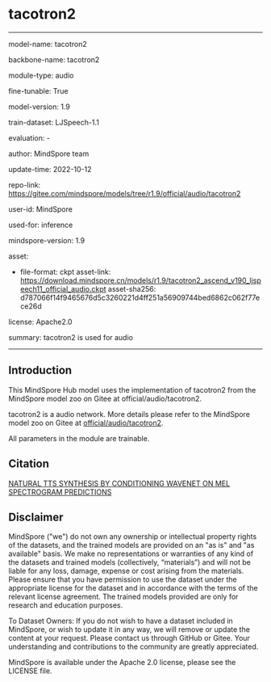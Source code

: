 # tacotron2

---

model-name: tacotron2

backbone-name: tacotron2

module-type: audio

fine-tunable: True

model-version: 1.9

train-dataset: LJSpeech-1.1

evaluation: -

author: MindSpore team

update-time: 2022-10-12

repo-link: <https://gitee.com/mindspore/models/tree/r1.9/official/audio/tacotron2>

user-id: MindSpore

used-for: inference

mindspore-version: 1.9

asset:

-
    file-format: ckpt
    asset-link: <https://download.mindspore.cn/models/r1.9/tacotron2_ascend_v190_ljspeech11_official_audio.ckpt>
    asset-sha256: d787066f14f9465676d5c3260221d4ff251a56909744bed6862c062f77ece26d

license: Apache2.0

summary: tacotron2 is used for audio

---

## Introduction

This MindSpore Hub model uses the implementation of tacotron2 from the MindSpore model zoo on Gitee at official/audio/tacotron2.

tacotron2 is a audio network. More details please refer to the MindSpore model zoo on Gitee at [official/audio/tacotron2](https://gitee.com/mindspore/models/blob/r1.9/official/audio/tacotron2/README.md).

All parameters in the module are trainable.

## Citation

[NATURAL TTS SYNTHESIS BY CONDITIONING WAVENET ON MEL SPECTROGRAM PREDICTIONS](https://arxiv.org/pdf/1712.05884.pdf)

## Disclaimer

MindSpore ("we") do not own any ownership or intellectual property rights of the datasets, and the trained models are provided on an "as is" and "as available" basis. We make no representations or warranties of any kind of the datasets and trained models (collectively, “materials”) and will not be liable for any loss, damage, expense or cost arising from the materials. Please ensure that you have permission to use the dataset under the appropriate license for the dataset and in accordance with the terms of the relevant license agreement. The trained models provided are only for research and education purposes.

To Dataset Owners: If you do not wish to have a dataset included in MindSpore, or wish to update it in any way, we will remove or update the content at your request. Please contact us through GitHub or Gitee. Your understanding and contributions to the community are greatly appreciated.

MindSpore is available under the Apache 2.0 license, please see the LICENSE file.
